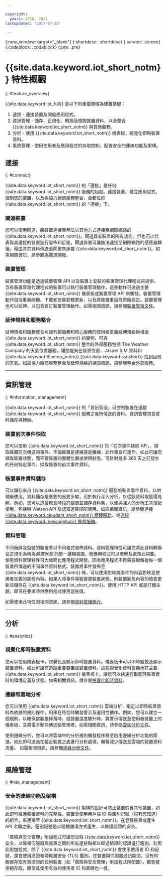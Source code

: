 ```yaml
---

copyright:
  years: 2016, 2017
lastupdated: "2017-07-20"

---
```


{:new_window: target="\_blank"}
{:shortdesc: .shortdesc}
{:screen: .screen}
{:codeblock: .codeblock}
{:pre: .pre}

# {{site.data.keyword.iot_short_notm}} 特性概觀
{: #feature_overview}

{{site.data.keyword.iot_full}} 是以下列重要領域為建置基礎：

  1. 連接 - 連接裝置及開發應用程式。
  2. 資訊管理 - 儲存、正規化、轉換及檢閱裝置資料，以及整合 {{site.data.keyword.iot_short_notm}} 與其他服務。
  3. 分析 - 使用 {{site.data.keyword.iot_short_notm}} 儀表板，視覺化即時裝置資料。
  4. 風險管理 - 使用使用者及應用程式的存取控制，配置安全的連線功能及架構。

## 連接
{: #connect}

{{site.data.keyword.iot_short_notm}} 的「連接」是任何 {{site.data.keyword.iot_short_notm}} 服務的起點。連接裝置、建立應用程式、控制您的裝置，以及與協力廠商服務整合，全都位於 {{site.data.keyword.iot_short_notm}} 的「連接」下。

### 閘道裝置

您可以使用閘道，將裝置連接至無法以其他方式連接至網際網路的 {{site.data.keyword.iot_short_notm}}。閘道具有裝置的所有功能，但也可以代表與其連接的裝置進行發佈和訂閱。閘道裝置可讓無法連接至網際網路的感應器群組，藉由將其資料傳送至閘道來連接 {{site.data.keyword.iot_short_notm}}。如需相關資訊，請參閱[為閘道開發](https://console.ng.bluemix.net/docs/services/IoT/gateways/gw_dev_index.html)。

### 裝置管理

裝置管理功能是透過裝置管理 API 以及裝置上安裝的裝置管理代理程式來提供。含有裝置管理代理程式的裝置可以執行裝置管理動作，這些動作可透過主要 {{site.data.keyword.iot_short_notm}} 儀表板或裝置管理 API 來觸發。裝置管理動作包括重新開機、下載和安裝韌體更新，以及將裝置重設為原廠設定。裝置管理也可以延伸，以包含自訂裝置管理動作。如需相關資訊，請參閱[裝置管理文件](https://console.ng.bluemix.net/docs/services/IoT/devices/device_mgmt/index.html)。

### 延伸規格和服務整合

延伸規格和服務整合可讓外部服務和核心服務的使用者定義延伸規格新增至 {{site.data.keyword.iot_short_notm}} 的實例。可與 {{site.data.keyword.iot_short_notm}} 整合的外部服務包括 The Weather Company 的天氣位置服務，讓您能夠在裝置位置、Jasper SIM 資料和 {{site.data.keyword.Bluemix_notm}} {{site.data.keyword.ssoshort}} 找到目前的天氣。如需協力廠商服務整合及延伸規格的相關資訊，請參閱[整合外部服務](https://console.ng.bluemix.net/docs/services/IoT/reference/extensions/index.html)。


---

## 資訊管理
{: #information_management}

{{site.data.keyword.iot_short_notm}} 的「資訊管理」可控制裝置在連接 {{site.data.keyword.iot_short_notm}} 服務之後所傳送的資料。資訊管理包含資料儲存與轉換。

### 裝置前次事件快取

您可以使用 {{site.data.keyword.iot_short_notm}} 的「前次事件快取 API」，擷取裝置前次傳送的事件。不論裝置是連線還是離線，此作業皆可運作，如此可讓您擷取裝置狀態，而不管裝置的實體位置或使用狀態。可針對最多 365 天之前發生的任何特定事件，擷取裝置的前次事件資料。

### 裝置事件資料儲存

可以儲存來自 {{site.data.keyword.iot_short_notm}} 服務的裝置事件資料，以供稍後使用。資料儲存是重要的首要步驟，用於執行深入分析，以從該資料取獲得見解。例如，您可以追蹤較長時段的變更並儲存資料集，以便與強大的分析工具搭配使用，包括與 Watson API 及認知運算搭配使用。如需相關資訊，請參閱[連接 {{site.data.keyword.cloudant_short_notm}} 歷程服務](https://console.ng.bluemix.net/docs/services/IoT/cloudant_connector.html)，或[連接 {{site.data.keyword.messagehub}} 歷程服務](https://console.ng.bluemix.net/docs/services/IoT/message_hub.html)。

### 資料管理

不同廠牌及型號的裝置會以不同格式發佈資料。資料管理特性可讓您將此資料轉換並正規化為稱為*裝置狀態* 的單一邏輯視圖，而應用程式可以瞭解及處理此視圖。使用資料管理特性可大幅簡化應用程式開發，因為應用程式不再需要瞭解從每一個裝置所傳送的不同事件資料格式。裝置將事件發佈至 {{site.data.keyword.iot_short_notm}} 時，可以使用對映將事件的內容對映至使用者定義的狀態內容。如果入埠事件導致變更裝置狀態，則裝置狀態內容的值會更新並儲存在 {{site.data.keyword.iot_short_notm}}。使用 HTTP API 或是訂閱主題，即可在要求時供應用程式使用這些值。

如需使用此特性的相關資訊，請參閱[資料管理簡介](GA_information_management/ga_im_device_twin.html)。

---
## 分析
{: #analytics}

### 視覺化即時裝置資料

您可以使用儀表板卡，視覺化及顯示即時裝置資料。儀表板卡可以即時監視及顯示裝置資料，如此可讓您追蹤重要裝置或裝置資料。這些視覺化資料會顯示在主要 {{site.data.keyword.iot_short_notm}} 儀表板上，讓您可以快速存取即時裝置資料的環境定義及狀態。如需相關資訊，請參閱[視覺化即時資料](https://console.ng.bluemix.net/docs/services/IoT/data_visualization.html)。

### 邊緣和雲端分析

您可以使用 {{site.data.keyword.iot_short_notm}} 雲端分析，指定以即時裝置資料為依據的規則條件，用來在符合時觸發警示及選用性動作。例如，您可以建立一個規則，以確保當裝置掉落時，或裝置溫度驟升時，將警示傳送至使用者裝置上的儀表板，並將電子郵件傳送給管理者。如需相關資訊，請參閱[雲端分析文件](https://console.ng.bluemix.net/docs/services/IoT/cloud_analytics.html)。

使用邊緣分析，您可以將雲端中的分析規則觸發程序移至啟用邊緣分析功能的閘道，如此即可透過在接近裝置之處進行分析處理，顯著減少傳送至雲端的裝置資料流量。
如需相關資訊，請參閱[邊緣分析文件](https://console.ng.bluemix.net/docs/services/IoT/edge_analytics.html)。

---

## 風險管理
{: #risk_management}

### 安全的連線功能及架構

{{site.data.keyword.iot_short_notm}} 架構的設計可防止裝置假冒其他裝置，如此即可維護裝置資料的完整性。裝置會使用用戶端 ID 與鑑別記號（只有您知道）的組合，來連接至 {{site.data.keyword.iot_short_notm}}。在登錄裝置或產生 API 金鑰之後，鑑別記號是以隨機雜湊方式產生，以維護認證的安全。

「風險與安全管理」附加程式可讓您加強 {{site.data.keyword.iot_short_notm}} 安全，以確保伺服器與裝置之間的所有連接點都以經過驗證的認證進行鑑別。利用此附加程式，除了 {{site.data.keyword.iot_short_notm}} 會使用使用者 ID 和記號，還會使用憑證和傳輸層安全 (TLS) 鑑別。在裝置與伺服器通訊期間，沒有伺服器存取有效憑證的任何裝置（如「風險與安全管理」附加程式所配置），都會被拒絕存取，即使其使用有效的使用者 ID 和密碼也一樣。

---
